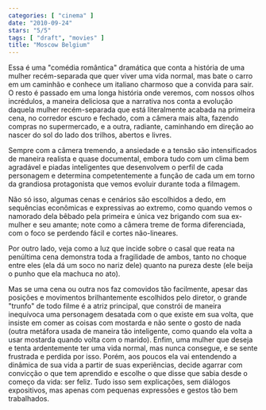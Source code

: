 ```yaml
---
categories: [ "cinema" ]
date: "2010-09-24"
stars: "5/5"
tags: [ "draft", "movies" ]
title: "Moscow Belgium"
---
```

Essa é uma "comédia romântica" dramática que conta a história de uma mulher recém-separada que quer viver uma vida normal, mas bate o carro em um caminhão e conhece um italiano charmoso que a convida para sair. O resto é passado em uma longa história onde veremos, com nossos olhos incrédulos, a maneira deliciosa que a narrativa nos conta a evolução daquela mulher recém-separada que está literalmente acabada na primeira cena, no corredor escuro e fechado, com a câmera mais alta, fazendo compras no supermercado, e a outra, radiante, caminhando em direção ao nascer do sol do lado dos trilhos, abertos e livres.

Sempre com a câmera tremendo, a ansiedade e a tensão são intensificados de maneira realista e quase documental, embora tudo com um clima bem agradável e piadas inteligentes que desenvolvem o perfil de cada personagem e determina competentemente a função de cada um em torno da grandiosa protagonista que vemos evoluir durante toda a filmagem.

Não só isso, algumas cenas e cenários são escolhidos a dedo, em sequências econômicas e expressivas ao extremo, como quando vemos o namorado dela bêbado pela primeira e única vez brigando com sua ex-mulher e seu amante; note como a câmera treme de forma diferenciada, com o foco se perdendo fácil e cortes não-lineares.

Por outro lado, veja como a luz que incide sobre o casal que reata na penúltima cena demonstra toda a fragilidade de ambos, tanto no choque entre eles (ela dá um soco no nariz dele) quanto na pureza deste (ele beija o punho que ela machuca no ato).

Mas se uma cena ou outra nos faz comovidos tão facilmente, apesar das posições e movimentos brilhantemente escolhidos pelo diretor, o grande "trunfo" de todo filme é a atriz principal, que constrói de maneira inequívoca uma personagem desatada com o que existe em sua volta, que insiste em comer as coisas com mostarda e não sente o gosto de nada (outra metáfora usada de maneira tão inteligente, como quando ela volta a usar mostarda quando volta com o marido). Enfim, uma mulher que deseja e tenta ardentemente ter uma vida normal, mas nunca consegue, e se sente frustrada e perdida por isso. Porém, aos poucos ela vai entendendo a dinâmica de sua vida a partir de suas experiências, decide agarrar com convicção o que tem aprendido e escolhe o que disse que sabia desde o começo da vida: ser feliz. Tudo isso sem explicações, sem diálogos expositivos, mas apenas com pequenas expressões e gestos tão bem trabalhados.
